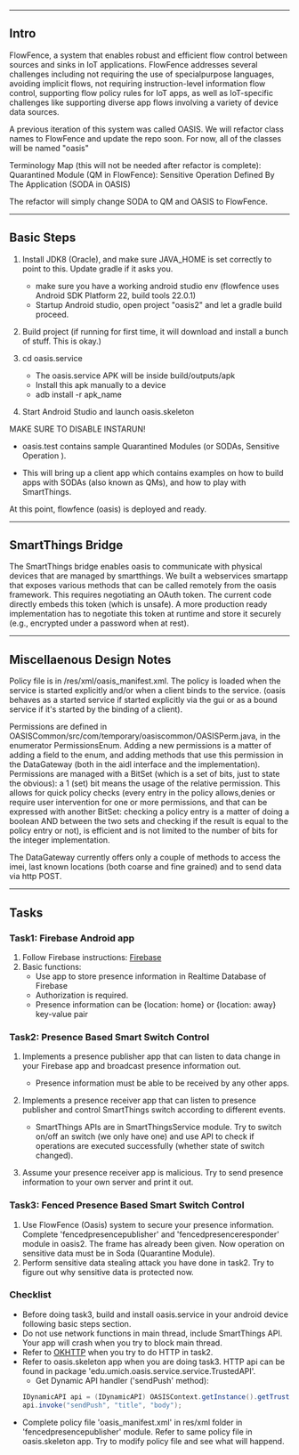 -----------
Intro
-----------
FlowFence, a system that enables robust and efficient flow control between sources and sinks in IoT applications. FlowFence addresses several challenges including not requiring the use of specialpurpose languages, avoiding implicit flows, not requiring instruction-level information flow control, supporting flow policy rules for IoT apps, as well as IoT-specific challenges like supporting diverse app flows involving a variety of device data sources.

A previous iteration of this system was called OASIS. We will refactor class names to FlowFence and update the repo soon. For now, all of the classes will be named "oasis"

Terminology Map (this will not be needed after refactor is complete): Quarantined Module (QM in FlowFence): Sensitive Operation Defined By The Application (SODA in OASIS)

The refactor will simply change SODA to QM and OASIS to FlowFence. 

-------------
Basic Steps
-----------

1. Install JDK8 (Oracle), and make sure JAVA_HOME is set correctly to point to this. Update gradle if it asks you.

	* make sure you have a working android studio env (flowfence uses Android SDK Platform 22, build tools 22.0.1)
	* Startup Android studio, open project "oasis2" and let a gradle build proceed.

2. Build project (if running for first time, it will download and install a bunch of stuff. This is okay.)
3. cd oasis.service
	
    * The oasis.service APK will be inside build/outputs/apk
	* Install this apk manually to a device
	* adb install -r apk_name

4. Start Android Studio and launch oasis.skeleton

MAKE SURE TO DISABLE INSTARUN!

* oasis.test contains sample Quarantined Modules (or SODAs, Sensitive Operation ).

* This will bring up a client app which contains examples on how to build apps with SODAs (also known as QMs), and how to play with SmartThings.

At this point, flowfence (oasis) is deployed and ready.

------------------
SmartThings Bridge
------------------

The SmartThings bridge enables oasis to communicate with physical devices that are managed by smartthings. We built a webservices smartapp that exposes various methods that can be called remotely from the oasis framework. This requires negotiating an OAuth token. The current code directly embeds this token (which is unsafe). A more production ready implementation has to negotiate this token at runtime and store it securely (e.g., encrypted under a password when at rest).

--------------------------
Miscellaenous Design Notes
--------------------------

Policy file is in /res/xml/oasis_manifest.xml.
The policy is loaded when the service is started explicitly and/or when a client binds to the service. (oasis behaves as a started service if started explicitly via the gui or as a bound service if it's started by the binding of a client).

Permissions are defined in OASISCommon/src/com/temporary/oasiscommon/OASISPerm.java, in the enumerator PermissionsEnum. 
Adding a new permissions is a matter of adding a field to the enum, and adding methods that use this permission in the DataGateway (both in the aidl interface and the implementation).
Permissions are managed with a BitSet (which is a set of bits, just to state the obvious): a 1 (set) bit means the usage of the relative permission.
This allows for quick policy checks (every entry in the policy allows,denies or require user intervention for one or more permissions, and that can be expressed with another BitSet: checking a policy entry is a matter of doing a boolean AND between the two sets and checking if the result is equal to the policy entry or not), is efficient and is not limited to the number of bits for the integer implementation.

The DataGateway currently offers only a couple of methods to access the imei, last known locations (both coarse and fine grained) and to send data via http POST.

-----
Tasks
-----

### Task1: Firebase Android app
1. Follow Firebase instructions: [Firebase](https://firebase.google.com/docs/android/setup)
2. Basic functions:
	* Use app to store presence information in Realtime Database of Firebase
	* Authorization is required.
	* Presence information can be {location: home} or {location: away} key-value pair
### Task2: Presence Based Smart Switch Control
1. Implements a presence publisher app that can listen to data change in your Firebase app and broadcast presence information out.
	* Presence information must be able to be received by any other apps.
2. Implements a presence receiver app that can listen to presence publisher and control SmartThings switch according to different events.
	* SmartThings APIs are in SmartThingsService module. Try to switch on/off an switch (we only have one) and use API to check if operations are executed successfully (whether state of switch changed).
	
3. Assume your presence receiver app is malicious. Try to send presence information to your own server and print it out.
### Task3: Fenced Presence Based Smart Switch Control
1. Use FlowFence (Oasis) system to secure your presence information. Complete 'fencedpresencepublisher' and 'fencedpresenceresponder' module in oasis2. The frame has already been given. Now operation on sensitive data must be in Soda (Quarantine  Module).
2. Perform sensitive data stealing attack you have done in task2. Try to figure out why sensitive data is protected now.
### Checklist
* Before doing task3, build and install oasis.service in your android device following basic steps section.
* Do not use network functions in main thread, include SmartThings API. Your app will crash when you try to block main thread.
* Refer to [OKHTTP](http://square.github.io/okhttp/) when you try to do HTTP in task2.
* Refer to oasis.skeleton app when you are doing task3. HTTP api can be found in package 'edu.umich.oasis.service.service.TrustedAPI'.
	* Get Dynamic API handler ('sendPush' method):
	```java
    IDynamicAPI api = (IDynamicAPI) OASISContext.getInstance().getTrustedAPI("push");
   	api.invoke("sendPush", "title", "body");
 	```
* Complete policy file 'oasis_manifest.xml' in res/xml folder in 'fencedpresencepublisher' module. Refer to same policy file in oasis.skeleton app. Try to modify policy file and see what will happend.


